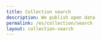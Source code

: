```yaml
---
title: Collection search
description: We publish open data
permalink: /es/collection/search
layout: collection-search
---
```

